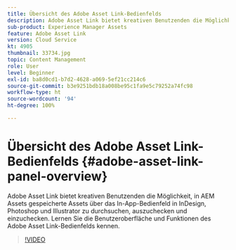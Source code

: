 ```yaml
---
title: Übersicht des Adobe Asset Link-Bedienfelds
description: Adobe Asset Link bietet kreativen Benutzenden die Möglichkeit, in AEM Assets gespeicherte Assets über das In-App-Bedienfeld in InDesign, Photoshop und Illustrator zu durchsuchen, auszuchecken und einzuchecken. Lernen Sie die Benutzeroberfläche und Funktionen des Adobe Asset Link-Bedienfelds kennen.
sub-product: Experience Manager Assets
feature: Adobe Asset Link
version: Cloud Service
kt: 4905
thumbnail: 33734.jpg
topic: Content Management
role: User
level: Beginner
exl-id: ba8d0cd1-b7d2-4628-a069-5ef21cc214c6
source-git-commit: b3e9251bdb18a008be95c1fa9e5c79252a74fc98
workflow-type: ht
source-wordcount: '94'
ht-degree: 100%

---
```


# Übersicht des Adobe Asset Link-Bedienfelds {#adobe-asset-link-panel-overview}

Adobe Asset Link bietet kreativen Benutzenden die Möglichkeit, in AEM Assets gespeicherte Assets über das In-App-Bedienfeld in InDesign, Photoshop und Illustrator zu durchsuchen, auszuchecken und einzuchecken. Lernen Sie die Benutzeroberfläche und Funktionen des Adobe Asset Link-Bedienfelds kennen.

>[!VIDEO](https://video.tv.adobe.com/v/33734?quality=12&learn=on)
